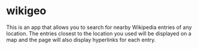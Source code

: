 # wikigeo

This is an app that allows you to search for nearby Wikipedia entries of any location. The entries closest to the location you used will be displayed on a map and the page will also display hyperlinks for each entry.
